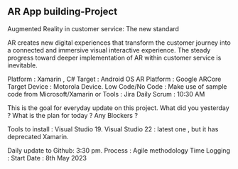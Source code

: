## AR App building-Project


Augmented Reality in customer service: The new standard

AR creates new digital experiences that transform the customer journey into a connected and immersive visual interactive experience. 
The steady progress toward deeper implementation of AR within customer service is inevitable.



Platform : Xamarin , C#
Target : Android OS
AR Platform : Google ARCore
Target Device : Motorola Device.
Low Code/No Code : Make use of sample code from Microsoft/Xamarin or 
Tools : Jira
Daily Scrum : 10:30 AM

This is the goal for everyday update on this project.
What did you yesterday ?
What is the plan for today ?
Any Blockers ?

Tools to install : Visual Studio 19.
Visual Studio 22 : latest one , but it has deprecated Xamarin.

Daily update to Github: 3:30 pm.
Process : Agile methodology
Time Logging : 
Start Date : 8th May 2023

